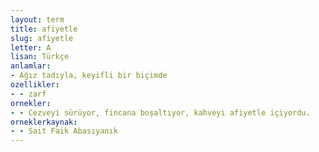 ```yaml
---
layout: term
title: afiyetle
slug: afiyetle
letter: A
lisan: Türkçe
anlamlar:
- Ağız tadıyla, keyifli bir biçimde
ozellikler:
- - zarf
ornekler:
- - Cezveyi sürüyor, fincana boşaltıyor, kahveyi afiyetle içiyordu.
orneklerkaynak:
- - Sait Faik Abasıyanık
---
```

